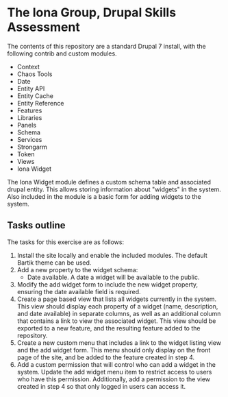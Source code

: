 # The Iona Group, Drupal Skills Assessment

The contents of this repository are a standard Drupal 7 install, with the following contrib and custom modules.

* Context
* Chaos Tools
* Date
* Entity API
* Entity Cache
* Entity Reference
* Features
* Libraries
* Panels
* Schema
* Services
* Strongarm
* Token
* Views
* Iona Widget

The Iona Widget module defines a custom schema table and associated drupal entity. This allows storing information about "widgets"
in the system. Also included in the module is a basic form for adding widgets to the system.

## Tasks outline

The tasks for this exercise are as follows:

1. Install the site locally and enable the included modules. The default Bartik theme can be used.
2. Add a new property to the widget schema:
   * Date available. A date a widget will be available to the public.
3. Modify the add widget form to include the new widget property, ensuring the date available field is required.
4. Create a page based view that lists all widgets currently in the system. This view should display each property of a widget (name, description, and date available) in separate columns, as well as an additional column that contains a link to view the associated widget. This view should be exported to a new feature, and the resulting feature added to the repository.
5. Create a new custom menu that includes a link to the widget listing view and the add widget form. This menu should only display on the front page of the site, and be added to the feature created in step 4.
6. Add a custom permission that will control who can add a widget in the system. Update the add widget menu item to restrict access to users who have this permission. Additionally, add a permission to the view created in step 4 so that only logged in users can access it.
